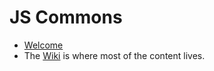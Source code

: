 # JS Commons

+ [Welcome](https://github.com/commoncode/common-js/issues/1)
+ The [Wiki](https://github.com/commoncode/common-js/wiki/) is where most of the content lives.

